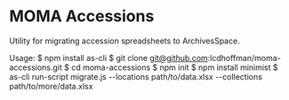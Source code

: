 MOMA Accessions
==================================

Utility for migrating accession spreadsheets to ArchivesSpace.

Usage:
    $ npm install as-cli
    $ git clone git@github.com:lcdhoffman/moma-accessions.git
    $ cd moma-accessions
    $ npm init
    $ npm install minimist
    $ as-cli run-script migrate.js --locations path/to/data.xlsx --collections path/to/more/data.xlsx




